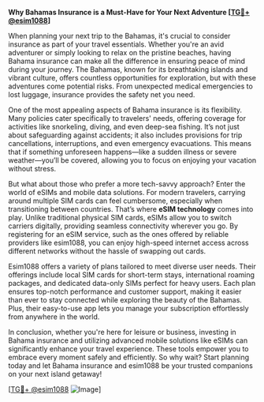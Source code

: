 **Why Bahamas Insurance is a Must-Have for Your Next Adventure [[TG💪+ @esim1088](https://t.me/s/esim1088)]**

When planning your next trip to the Bahamas, it's crucial to consider insurance as part of your travel essentials. Whether you're an avid adventurer or simply looking to relax on the pristine beaches, having Bahama insurance can make all the difference in ensuring peace of mind during your journey. The Bahamas, known for its breathtaking islands and vibrant culture, offers countless opportunities for exploration, but with these adventures come potential risks. From unexpected medical emergencies to lost luggage, insurance provides the safety net you need.

One of the most appealing aspects of Bahama insurance is its flexibility. Many policies cater specifically to travelers' needs, offering coverage for activities like snorkeling, diving, and even deep-sea fishing. It’s not just about safeguarding against accidents; it also includes provisions for trip cancellations, interruptions, and even emergency evacuations. This means that if something unforeseen happens—like a sudden illness or severe weather—you’ll be covered, allowing you to focus on enjoying your vacation without stress.

But what about those who prefer a more tech-savvy approach? Enter the world of eSIMs and mobile data solutions. For modern travelers, carrying around multiple SIM cards can feel cumbersome, especially when transitioning between countries. That’s where **eSIM technology** comes into play. Unlike traditional physical SIM cards, eSIMs allow you to switch carriers digitally, providing seamless connectivity wherever you go. By registering for an eSIM service, such as the ones offered by reliable providers like esim1088, you can enjoy high-speed internet access across different networks without the hassle of swapping out cards.

Esim1088 offers a variety of plans tailored to meet diverse user needs. Their offerings include local SIM cards for short-term stays, international roaming packages, and dedicated data-only SIMs perfect for heavy users. Each plan ensures top-notch performance and customer support, making it easier than ever to stay connected while exploring the beauty of the Bahamas. Plus, their easy-to-use app lets you manage your subscription effortlessly from anywhere in the world.

In conclusion, whether you're here for leisure or business, investing in Bahama insurance and utilizing advanced mobile solutions like eSIMs can significantly enhance your travel experience. These tools empower you to embrace every moment safely and efficiently. So why wait? Start planning today and let Bahama insurance and esim1088 be your trusted companions on your next island getaway! 

[[TG💪+ @esim1088](https://t.me/s/esim1088) ![Image](https://i.postimg.cc/Y0z9fWf4/image.png)]